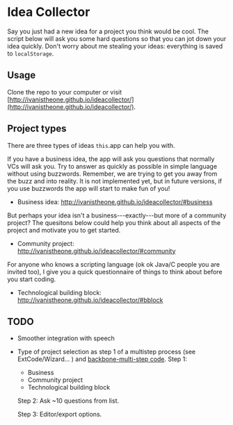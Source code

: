 Idea Collector
==============


Say you just had a new idea for a project you think would be cool.
The script below will ask you some hard questions so that you can jot down your idea quickly.
Don't worry about me stealing your ideas: everything is saved to ``localStorage``.


Usage
-----

Clone the repo to your computer or visit [http://ivanistheone.github.io/ideacollector/](http://ivanistheone.github.io/ideacollector/).


Project types
-------------
 
There are three types of ideas ``this``.app can help you with.

If you have a business idea, the app will ask you questions that normally VCs will ask you.
Try to answer as quickly as possible in simple language without using buzzwords.
Remember, we are trying to get you away from the buzz and into reality.
It is not implemented yet, but in future versions, if you use buzzwords 
the app will start to make fun of you!

  - Business idea: http://ivanistheone.github.io/ideacollector/#business

But perhaps your idea isn't a business---exactly---but more of a community project?
The quesitons below could help you think about all aspects of the project and motivate 
you to get started.

  - Community project: http://ivanistheone.github.io/ideacollector/#community


For anyone who knows a scripting language (ok ok Java/C people you are invited too),
I give you a quick questionnaire of things to think about before you start coding.

  - Technological building block: http://ivanistheone.github.io/ideacollector/#bblock



TODO
----

  - Smoother integration with speech
  - Type of project selection as step 1 of a multistep process
    (see ExtCode/Wizard... ) and [backbone-multi-step code](https://github.com/michaelkoper/backbone-multistep-form/tree/master/app/assets/javascripts/wizard).
    Step 1:
    - Business
    - Community project
    - Technological building block

    Step 2: 
    Ask ~10 questions from list.

    Step 3:
    Editor/export options.






